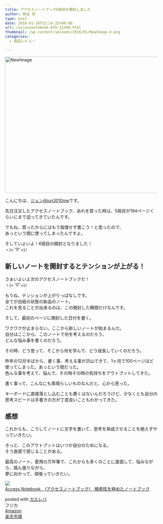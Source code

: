```yaml
---
title: アクセスノートブック6冊目を開封しました
author: 魚住 惇
type: post
date: 2016-01-26T12:14:25+00:00
url: /accessnotebook-6th-11490.html
thumbnail: /wp-content/uploads/2016/01/NewImage-4.png
categories:
  - 商品レビュー

---
```

<img decoding="async" loading="lazy" src="/wp-content/uploads/2016/01/NewImage-4.png" alt="NewImage" title="NewImage.png" border="0" width="600" height="450" /><!--more-->

こんにちは、[ジュン@jun3010me][1]です。

先日注文したアクセスノートブック、あれを買った時は、5冊目が194ページくらいにまで迫ってきていたんです。

でもね、買ったからにはもう我慢せず書こう！と思ったので、  
あっという間に使ってしまったんですよ。

そしていよいよ！6冊目の開封となりました！  
ヽ(=´▽\`=)ﾉ

## 新しいノートを開封するとテンションが上がる！

さぁいよいよ次のアクセスノートブックだ！  
ヽ(=´▽\`=)ﾉ

もうね、テンションが上がりっぱなしです。  
全てが白紙の状態の新品のノート。  
これを見ることが出来るのは、この開封した瞬間だけなんです。

そして、最初のページに開封した日付を書く。

ワクワクが止まらない。ここから新しいノートが始まるんだ。  
自分はここから、このノートで何を考えるのだろう。  
どんな悩み事を書くのだろう。

その時、どう思って、そこから何を学んで、どう成長していくのだろう。

昨年の12月半ばから、書く事、考える事が沢山できて、1ヶ月で100ページほど使ってしまった。あっという間だった。  
色んな事を考えて、悩んで、その時その時の気持ちをアウトプットしてきた。

書く事って、こんなにも素晴らしいものなんだと、心から思った。

キーボードに直接落とし込むことも悪くはないんだろうけど、少なくとも自分の思考スピードは手書きの方が丁度良いこともわかってきた。

## 感想

これからも、こうしてノートに文字を書いて、思考を熟成させることを絶えずやっていきたい。

きっと、このアウトプットはいつか自分のためになる。  
そう直感で感じることがある。

最高のノート、愛用の万年筆で、これからも多くのことに直面して、悩みながら、踏ん張りながら、  
夢に向かって、頑張っていきたい。

<div class="kaerebalink-box">
  <div class="kaerebalink-image">
    <a href="http://www.amazon.co.jp/exec/obidos/ASIN/B00DV9UTEE/jn050191-22/ref=nosim/" target="_blank" ><img decoding="async" src="http://ecx.images-amazon.com/images/I/41sW0J7mt-L._SL160_.jpg" style="border: none;" /></a>
  </div>
  <div class="kaerebalink-info">
    <div class="kaerebalink-name">
      <a href="http://www.amazon.co.jp/exec/obidos/ASIN/B00DV9UTEE/jn050191-22/ref=nosim/" target="_blank" >Access Notebook　(アクセスノートブック)　検索性を極めたノートブック</a></p>
      <div class="kaerebalink-powered-date">
        posted with <a href="http://kaereba.com" rel="nofollow" target="_blank">カエレバ</a>
      </div>
    </div>
    <div class="kaerebalink-detail">
      フジカ
    </div>
    <div class="kaerebalink-link1">
      <div class="shoplinkamazon">
        <a href="http://www.amazon.co.jp/gp/search?keywords=Access%20Notebook&#038;__mk_ja_JP=%83J%83%5E%83J%83i&#038;tag=jn050191-22" target="_blank" >Amazon</a>
      </div>
      <div class="shoplinkrakuten">
        <a href="http://hb.afl.rakuten.co.jp/hgc/13c945af.7f4d37c0.13c945b0.d426235d/?pc=http%3A%2F%2Fsearch.rakuten.co.jp%2Fsearch%2Fmall%2FAccess%2520Notebook%2F-%2Ff.1-p.1-s.1-sf.0-st.A-v.2%3Fx%3D0%26scid%3Daf_ich_link_urltxt%26m%3Dhttp%3A%2F%2Fm.rakuten.co.jp%2F" target="_blank" >楽天市場</a>
      </div>
    </div>
  </div>
  <div class="booklink-footer" style="clear: left">
  </div>
</div>

 [1]: https://twitter.com/jun3010me
